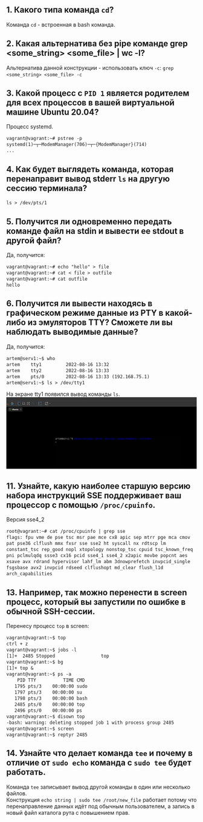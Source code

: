 ## 1. Какого типа команда `cd`?
Команда `cd` - встроенная в bash команда. 
## 2. Какая альтернатива без pipe команде grep <some_string> <some_file> | wc -l?
Альтернатива данной конструкции - использовать ключ `-с`:
`grep <some_string> <some_file> -c`
## 3. Какой процесс с `PID 1` является родителем для всех процессов в вашей виртуальной машине Ubuntu 20.04?
Процесс systemd.
```
vagrant@vagrant:~# pstree -p
systemd(1)─┬─ModemManager(706)─┬─{ModemManager}(714)
...
```
## 4. Как будет выглядеть команда, которая перенаправит вывод stderr `ls` на другую сессию терминала?
```
ls > /dev/pts/1
```
## 5. Получится ли одновременно передать команде файл на stdin и вывести ее stdout в другой файл?
Да, получится:
```
vagrant@vagrant:~# echo "hello" > file
vagrant@vagrant:~# cat < file > outfile
vagrant@vagrant:~# cat outfile
hello
```
## 6. Получится ли вывести находясь в графическом режиме данные из PTY в какой-либо из эмуляторов TTY? Сможете ли вы наблюдать выводимые данные?
Да, получится:
```
artem@serv1:~$ who
artem    tty1         2022-08-16 13:32
artem    tty2         2022-08-16 13:33
artem    pts/0        2022-08-16 13:33 (192.168.75.1)
artem@serv1:~$ ls > /dev/tty1
```
На экране tty1 появился вывод команды `ls`.
![img.png](img/tty1.png)

## 11. Узнайте, какую наиболее старшую версию набора инструкций SSE поддерживает ваш процессор с помощью `/proc/cpuinfo`.
Версия sse4_2
```
root@vagrant:~# cat /proc/cpuinfo | grep sse
flags: fpu vme de pse tsc msr pae mce cx8 apic sep mtrr pge mca cmov pat pse36 clflush mmx fxsr sse sse2 ht syscall nx rdtscp lm constant_tsc rep_good nopl xtopology nonstop_tsc cpuid tsc_known_freq pni pclmulqdq ssse3 cx16 pcid sse4_1 sse4_2 x2apic movbe popcnt aes xsave avx rdrand hypervisor lahf_lm abm 3dnowprefetch invpcid_single fsgsbase avx2 invpcid rdseed clflushopt md_clear flush_l1d arch_capabilities
```
## 13. Например, так можно перенести в screen процесс, который вы запустили по ошибке в обычной SSH-сессии.
Перенесу процесс `top` в screen:
```
vagrant@vagrant:~$ top
ctrl + z
vagrant@vagrant:~$ jobs -l
[1]+  2485 Stopped                 top
vagrant@vagrant:~$ bg
[1]+ top &
vagrant@vagrant:~$ ps -a
    PID TTY          TIME CMD
   1795 pts/3    00:00:00 sudo
   1797 pts/3    00:00:00 su
   1798 pts/3    00:00:00 bash
   2485 pts/0    00:00:00 top
   2496 pts/0    00:00:00 ps
vagrant@vagrant:~$ disown top
-bash: warning: deleting stopped job 1 with process group 2485
vagrant@vagrant:~$ screen
vagrant@vagrant:~$ reptyr 2485
```
## 14. Узнайте что делает команда `tee` и почему в отличие от `sudo echo` команда с `sudo tee` будет работать.
Команда `tee` записывает вывод другой команды в один или несколько файлов.  
Конструкция `echo string | sudo tee /root/new_file` работает потому что перенаправление данных идёт под обычным пользователем, а запись в новый файл каталога рута с повышением прав.
